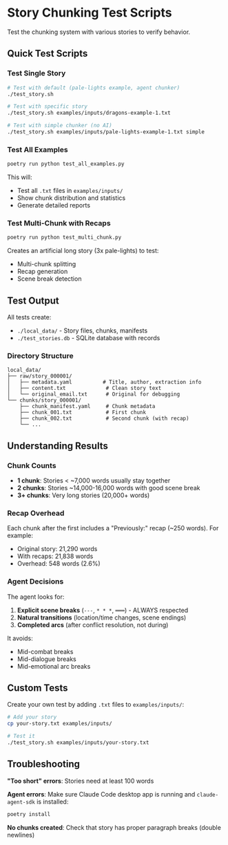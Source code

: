 # Story Chunking Test Scripts

Test the chunking system with various stories to verify behavior.

## Quick Test Scripts

### Test Single Story

```bash
# Test with default (pale-lights example, agent chunker)
./test_story.sh

# Test with specific story
./test_story.sh examples/inputs/dragons-example-1.txt

# Test with simple chunker (no AI)
./test_story.sh examples/inputs/pale-lights-example-1.txt simple
```

### Test All Examples

```bash
poetry run python test_all_examples.py
```

This will:
- Test all `.txt` files in `examples/inputs/`
- Show chunk distribution and statistics
- Generate detailed reports

### Test Multi-Chunk with Recaps

```bash
poetry run python test_multi_chunk.py
```

Creates an artificial long story (3x pale-lights) to test:
- Multi-chunk splitting
- Recap generation
- Scene break detection

## Test Output

All tests create:
- `./local_data/` - Story files, chunks, manifests
- `./test_stories.db` - SQLite database with records

### Directory Structure

```
local_data/
├── raw/story_000001/
│   ├── metadata.yaml          # Title, author, extraction info
│   ├── content.txt             # Clean story text
│   └── original_email.txt      # Original for debugging
└── chunks/story_000001/
    ├── chunk_manifest.yaml     # Chunk metadata
    ├── chunk_001.txt           # First chunk
    ├── chunk_002.txt           # Second chunk (with recap)
    └── ...
```

## Understanding Results

### Chunk Counts

- **1 chunk**: Stories < ~7,000 words usually stay together
- **2 chunks**: Stories ~14,000-16,000 words with good scene break
- **3+ chunks**: Very long stories (20,000+ words)

### Recap Overhead

Each chunk after the first includes a "Previously:" recap (~250 words). For example:

- Original story: 21,290 words
- With recaps: 21,838 words
- Overhead: 548 words (2.6%)

### Agent Decisions

The agent looks for:
1. **Explicit scene breaks** (`---`, `* * *`, `═══`) - ALWAYS respected
2. **Natural transitions** (location/time changes, scene endings)
3. **Completed arcs** (after conflict resolution, not during)

It avoids:
- Mid-combat breaks
- Mid-dialogue breaks
- Mid-emotional arc breaks

## Custom Tests

Create your own test by adding `.txt` files to `examples/inputs/`:

```bash
# Add your story
cp your-story.txt examples/inputs/

# Test it
./test_story.sh examples/inputs/your-story.txt
```

## Troubleshooting

**"Too short" errors**: Stories need at least 100 words

**Agent errors**: Make sure Claude Code desktop app is running and `claude-agent-sdk` is installed:
```bash
poetry install
```

**No chunks created**: Check that story has proper paragraph breaks (double newlines)
